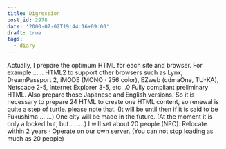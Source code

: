 ```yaml
---
title: Digression
post_id: 2978
date: '2000-07-02T19:44:16+09:00'
draft: true
tags:
  - diary
---
```


Actually, I prepare the optimum HTML for each site and browser. For example ...... HTML2 to support other browsers such as Lynx, DreamPassport 2, iMODE (MONO · 256 color), EZweb (cdmaOne, TU-KA), Netscape 2-5, Internet Explorer 3-5, etc. .0 Fully compliant preliminary HTML. Also prepare those Japanese and English versions. So it is necessary to prepare 24 HTML to create one HTML content, so renewal is quite a step of turtle. please note that. (It will be until then if it is said to be Fukushima ... ...) One city will be made in the future. (At the moment it is only a locked hut, but ... ....) I will set about 20 people (NPC). Relocate within 2 years · Operate on our own server. (You can not stop loading as much as 20 people)
